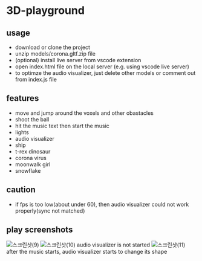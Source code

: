 # 3D-playground

## usage
* download or clone the project
* unzip models/corona.gltf.zip file
* (optional) install live server from vscode extension
* open index.html file on the local server (e.g. using vscode live server)
* to optimze the audio visualizer, just delete other models or comment out from index.js file

## features
* move and jump around the voxels and other obastacles
* shoot the ball
* hit the music text then start the music
* lights
* audio visualizer
* ship
* t-rex dinosaur
* corona virus
* moonwalk girl
* snowflake

## caution
* if fps is too low(about under 60), then audio visualizer could not work properly(sync not matched)

## play screenshots
![스크린샷(9)](https://user-images.githubusercontent.com/65812107/135186568-8ecb95ce-4f80-48ae-b7fa-5f8e5d75e0c1.png)
![스크린샷(10)](https://user-images.githubusercontent.com/65812107/135186572-ae4b055b-8252-475a-88f0-b0c02384c385.png)
audio visualizer is not started
![스크린샷(11)](https://user-images.githubusercontent.com/65812107/135186577-b470c8b6-297e-43cd-9022-ff90eb896557.png)
after the music starts, audio visualizer starts to change its shape
